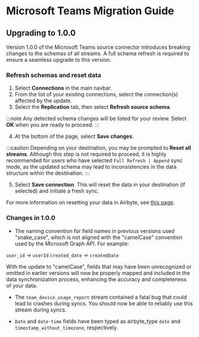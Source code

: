 # Microsoft Teams Migration Guide

## Upgrading to 1.0.0

Version 1.0.0 of the Microsoft Teams source connector introduces breaking changes to the schemas of all streams. A full schema refresh is required to ensure a seamless upgrade to this version.

### Refresh schemas and reset data

1. Select **Connections** in the main navbar.
2. From the list of your existing connections, select the connection(s) affected by the update.
3. Select the **Replication** tab, then select **Refresh source schema**.

:::note
Any detected schema changes will be listed for your review. Select **OK** when you are ready to proceed.
:::

4. At the bottom of the page, select **Save changes**.

:::caution
Depending on your destination, you may be prompted to **Reset all streams**. Although this step is not required to proceed, it is highly recommended for users who have selected `Full Refresh | Append` sync mode, as the updated schema may lead to inconsistencies in the data structure within the destination.
:::

5. Select **Save connection**. This will reset the data in your destination (if selected) and initiate a fresh sync.

For more information on resetting your data in Airbyte, see [this page](/platform/operator-guides/clear).

### Changes in 1.0.0

- The naming convention for field names in previous versions used "snake_case", which is not aligned with the "camelCase" convention used by the Microsoft Graph API. For example:

`user_id` -> `userId`
`created_date` -> `createdDate`

With the update to "camelCase", fields that may have been unrecognized or omitted in earlier versions will now be properly mapped and included in the data synchronization process, enhancing the accuracy and completeness of your data.

- The `team_device_usage_report` stream contained a fatal bug that could lead to crashes during syncs. You should now be able to reliably use this stream during syncs.

- `Date` and `date-time` fields have been typed as airbyte_type `date` and `timestamp_without_timezone`, respectively.
